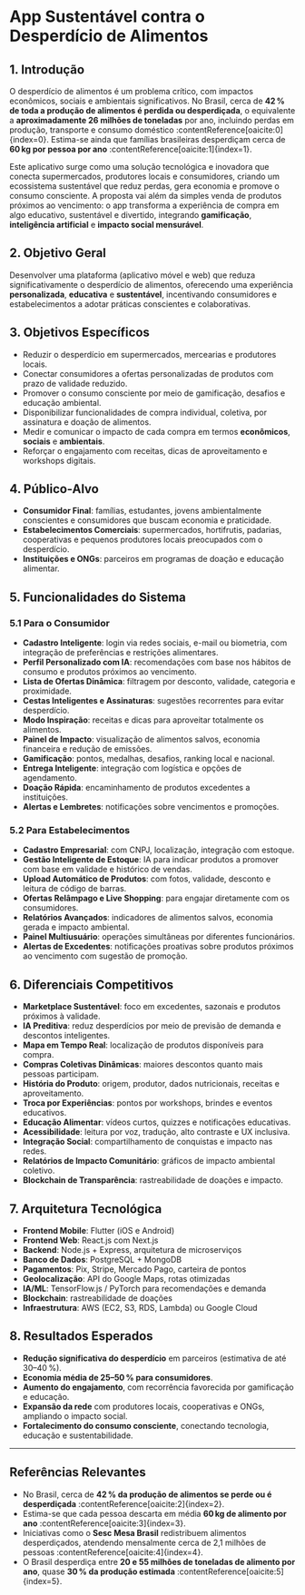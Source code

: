 # App Sustentável contra o Desperdício de Alimentos

## 1. Introdução

O desperdício de alimentos é um problema crítico, com impactos econômicos, sociais e ambientais significativos. No Brasil, cerca de **42 % de toda a produção de alimentos é perdida ou desperdiçada**, o equivalente a **aproximadamente 26 milhões de toneladas** por ano, incluindo perdas em produção, transporte e consumo doméstico :contentReference[oaicite:0]{index=0}. Estima-se ainda que famílias brasileiras desperdiçam cerca de **60 kg por pessoa por ano** :contentReference[oaicite:1]{index=1}.

Este aplicativo surge como uma solução tecnológica e inovadora que conecta supermercados, produtores locais e consumidores, criando um ecossistema sustentável que reduz perdas, gera economia e promove o consumo consciente. A proposta vai além da simples venda de produtos próximos ao vencimento: o app transforma a experiência de compra em algo educativo, sustentável e divertido, integrando **gamificação**, **inteligência artificial** e **impacto social mensurável**.

## 2. Objetivo Geral

Desenvolver uma plataforma (aplicativo móvel e web) que reduza significativamente o desperdício de alimentos, oferecendo uma experiência **personalizada**, **educativa** e **sustentável**, incentivando consumidores e estabelecimentos a adotar práticas conscientes e colaborativas.

## 3. Objetivos Específicos

- Reduzir o desperdício em supermercados, mercearias e produtores locais.
- Conectar consumidores a ofertas personalizadas de produtos com prazo de validade reduzido.
- Promover o consumo consciente por meio de gamificação, desafios e educação ambiental.
- Disponibilizar funcionalidades de compra individual, coletiva, por assinatura e doação de alimentos.
- Medir e comunicar o impacto de cada compra em termos **econômicos**, **sociais** e **ambientais**.
- Reforçar o engajamento com receitas, dicas de aproveitamento e workshops digitais.

## 4. Público-Alvo

- **Consumidor Final**: famílias, estudantes, jovens ambientalmente conscientes e consumidores que buscam economia e praticidade.
- **Estabelecimentos Comerciais**: supermercados, hortifrutis, padarias, cooperativas e pequenos produtores locais preocupados com o desperdício.
- **Instituições e ONGs**: parceiros em programas de doação e educação alimentar.

## 5. Funcionalidades do Sistema

### 5.1 Para o Consumidor

- **Cadastro Inteligente**: login via redes sociais, e-mail ou biometria, com integração de preferências e restrições alimentares.
- **Perfil Personalizado com IA**: recomendações com base nos hábitos de consumo e produtos próximos ao vencimento.
- **Lista de Ofertas Dinâmica**: filtragem por desconto, validade, categoria e proximidade.
- **Cestas Inteligentes e Assinaturas**: sugestões recorrentes para evitar desperdício.
- **Modo Inspiração**: receitas e dicas para aproveitar totalmente os alimentos.
- **Painel de Impacto**: visualização de alimentos salvos, economia financeira e redução de emissões.
- **Gamificação**: pontos, medalhas, desafios, ranking local e nacional.
- **Entrega Inteligente**: integração com logística e opções de agendamento.
- **Doação Rápida**: encaminhamento de produtos excedentes a instituições.
- **Alertas e Lembretes**: notificações sobre vencimentos e promoções.

### 5.2 Para Estabelecimentos

- **Cadastro Empresarial**: com CNPJ, localização, integração com estoque.
- **Gestão Inteligente de Estoque**: IA para indicar produtos a promover com base em validade e histórico de vendas.
- **Upload Automático de Produtos**: com fotos, validade, desconto e leitura de código de barras.
- **Ofertas Relâmpago e Live Shopping**: para engajar diretamente com os consumidores.
- **Relatórios Avançados**: indicadores de alimentos salvos, economia gerada e impacto ambiental.
- **Painel Multiusuário**: operações simultâneas por diferentes funcionários.
- **Alertas de Excedentes**: notificações proativas sobre produtos próximos ao vencimento com sugestão de promoção.

## 6. Diferenciais Competitivos

- **Marketplace Sustentável**: foco em excedentes, sazonais e produtos próximos à validade.
- **IA Preditiva**: reduz desperdícios por meio de previsão de demanda e descontos inteligentes.
- **Mapa em Tempo Real**: localização de produtos disponíveis para compra.
- **Compras Coletivas Dinâmicas**: maiores descontos quanto mais pessoas participam.
- **História do Produto**: origem, produtor, dados nutricionais, receitas e aproveitamento.
- **Troca por Experiências**: pontos por workshops, brindes e eventos educativos.
- **Educação Alimentar**: vídeos curtos, quizzes e notificações educativas.
- **Acessibilidade**: leitura por voz, tradução, alto contraste e UX inclusiva.
- **Integração Social**: compartilhamento de conquistas e impacto nas redes.
- **Relatórios de Impacto Comunitário**: gráficos de impacto ambiental coletivo.
- **Blockchain de Transparência**: rastreabilidade de doações e impacto.

## 7. Arquitetura Tecnológica

- **Frontend Mobile**: Flutter (iOS e Android)
- **Frontend Web**: React.js com Next.js
- **Backend**: Node.js + Express, arquitetura de microserviços
- **Banco de Dados**: PostgreSQL + MongoDB
- **Pagamentos**: Pix, Stripe, Mercado Pago, carteira de pontos
- **Geolocalização**: API do Google Maps, rotas otimizadas
- **IA/ML**: TensorFlow.js / PyTorch para recomendações e demanda
- **Blockchain**: rastreabilidade de doações
- **Infraestrutura**: AWS (EC2, S3, RDS, Lambda) ou Google Cloud

## 8. Resultados Esperados

- **Redução significativa do desperdício** em parceiros (estimativa de até 30–40 %).
- **Economia média de 25–50 % para consumidores**.
- **Aumento do engajamento**, com recorrência favorecida por gamificação e educação.
- **Expansão da rede** com produtores locais, cooperativas e ONGs, ampliando o impacto social.
- **Fortalecimento do consumo consciente**, conectando tecnologia, educação e sustentabilidade.

---

## Referências Relevantes

- No Brasil, cerca de **42 % da produção de alimentos se perde ou é desperdiçada** :contentReference[oaicite:2]{index=2}.
- Estima-se que cada pessoa descarta em média **60 kg de alimento por ano** :contentReference[oaicite:3]{index=3}.
- Iniciativas como o **Sesc Mesa Brasil** redistribuem alimentos desperdiçados, atendendo mensalmente cerca de 2,1 milhões de pessoas :contentReference[oaicite:4]{index=4}.
- O Brasil desperdiça entre **20 e 55 milhões de toneladas de alimento por ano**, quase **30 % da produção estimada** :contentReference[oaicite:5]{index=5}.








